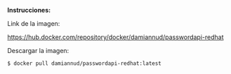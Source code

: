 **Instrucciones:**

Link de la imagen:

https://hub.docker.com/repository/docker/damiannud/passwordapi-redhat

Descargar la imagen:

`$ docker pull damiannud/passwordapi-redhat:latest`
